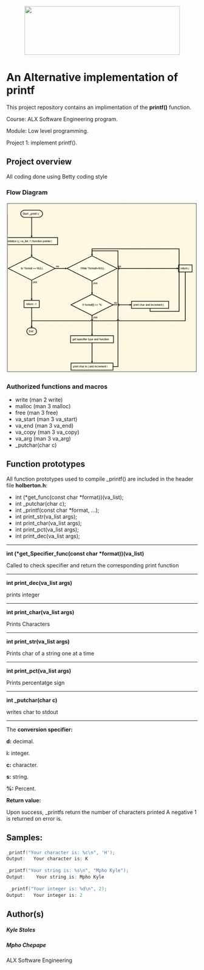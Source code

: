 <p align="center">
  <img width="409" height="128" src="https://www.alxafrica.com/wp-content/uploads/2022/01/header-logo.png">
</p>

# An Alternative implementation of printf

This project repository contains an implimentation of the **printf()** function. 

Course: ALX Software Engineering program.

Module: Low level programming.

Project 1: implement printf().

## Project overview

All coding done using Betty coding style

### Flow Diagram
![Example Flowchart](/images/flow.jpg)

### Authorized functions and macros

* write (man 2 write)
* malloc (man 3 malloc)
* free (man 3 free)
* va_start (man 3 va_start)
* va_end (man 3 va_end)
* va_copy (man 3 va_copy)
* va_arg (man 3 va_arg)
* _putchar(char c)

## Function prototypes

All function prototypes used to compile _printf() are included in the header file **holberton.h**:
*    int (*get_func(const char *format))(va_list);
*    int _putchar(char c);
*    int _printf(const char *format, ...);
*    int print_str(va_list args);
*    int print_char(va_list args);
*    int print_pct(va_list args);
*    int print_dec(va_list args);

___

**int (\*get_Specifier_func(const char \*format))(va_list)**

Called to check specifier and return the corresponding print function
___

**int print_dec(va_list args)**

prints integer
___

**int print_char(va_list args)**

Prints Characters 
___

**int print_str(va_list args)**

Prints char of a string one at a time 
___

**int print_pct(va_list args)**

Prints percentatge sign
___

**int _putchar(char c)**

writes char to stdout
___

The **conversion specifier:**

**d:**	   decimal.

**i:**	   integer.

**c:**	   character.

**s:**	   string.

**%:**	   Percent.

**Return value:**

Upon success, _printfs return the number of characters printed
A negative 1 is returned on error is.

## Samples:

```c
_printf("Your character is: %c\n", 'H');
Output:   Your character is: K
```
```c
_printf("Your string is: %s\n", "Mpho Kyle");
Output:    Your string is: Mpho Kyle
```
```c
 _printf("Your integer is: %d\n", 2);
Output:   Your integer is: 2
```

## Author(s)
##### Kyle Stoles
##### Mpho Chepape
ALX Software Engineering
